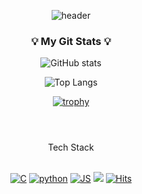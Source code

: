 <div align=center>

![header](https://capsule-render.vercel.app/api?type=Venom&color=auto&height=300&section=header&text=BaeJaeMin%20&fontSize=90)
<h3 align="center">💡 My Git Stats 💡</h3>

![GitHub stats](https://github-readme-stats.vercel.app/api?&descAlign=60&color=gradient&username=JJamJaemin&theme=graywhite&show_icons=true) 

![Top Langs](https://github-readme-stats.vercel.app/api/top-langs/?username=JJamJaemin&layout=compact&theme=buefy)
 <br>
 
[![trophy](https://github-profile-trophy.vercel.app/?username=JJamJaemin)](https://github.com/ryo-ma/github-profile-trophy)

#
 
<br>
 Tech Stack
 <br><br>

[![C](https://img.shields.io/badge/C-99CCFF?style=flat-square&logo=C&logoColor=0099FF)](https://github.com/JJamJaemin)
[![python](https://img.shields.io/badge/Python-3776AB?style=flat-square&logo=Python&logoColor=ffffff)](https://github.com/JJamJaemin)
[![JS](https://img.shields.io/badge/JavaScript-FFFF33?style=flat-square&logo=Node.js&logoColor=black)](https://github.com/JJamJaemin)
 <a href="https://github.com/JJamJaemin" target="_new"><img src="https://img.shields.io/badge/Visual Studio-0067?style=square&logo=Visual Studio&logoColor=ffffff"/></a>
[![Hits](https://hits.seeyoufarm.com/api/count/incr/badge.svg?url=https%3A%2F%2Fgithub.com%2FJJamJaemin%2Fhit-counter&count_bg=%23000000&title_bg=%23555555&icon=github.svg&icon_color=%23E7E7E7&title=Git&edge_flat=false)](https://hits.seeyoufarm.com)
